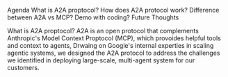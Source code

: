 Agenda 
What is A2A proptocol?
How does A2A protocol work?
Difference between A2A vs MCP?
Demo with coding?
Future Thoughts


What is A2A proptocol?
A2A is an open protocol that complements Anthropic's Model Context Proptocol (MCP), which provoides helpful tools and context to agents, Drwaing on Google's internal experties in scaling agentic systems, we designed the A2A protocol to address the challenges we identified in deploying large-scale, multi-agent system for our customers.

